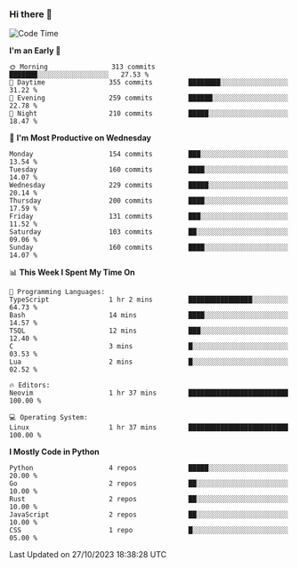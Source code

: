 ### Hi there 👋
<!--START_SECTION:waka-->
![Code Time](http://img.shields.io/badge/Code%20Time-192%20hrs%2020%20mins-blue)

**I'm an Early 🐤** 

```text
🌞 Morning                313 commits         ███████░░░░░░░░░░░░░░░░░░   27.53 % 
🌆 Daytime                355 commits         ████████░░░░░░░░░░░░░░░░░   31.22 % 
🌃 Evening                259 commits         ██████░░░░░░░░░░░░░░░░░░░   22.78 % 
🌙 Night                  210 commits         █████░░░░░░░░░░░░░░░░░░░░   18.47 % 
```
📅 **I'm Most Productive on Wednesday** 

```text
Monday                   154 commits         ███░░░░░░░░░░░░░░░░░░░░░░   13.54 % 
Tuesday                  160 commits         ████░░░░░░░░░░░░░░░░░░░░░   14.07 % 
Wednesday                229 commits         █████░░░░░░░░░░░░░░░░░░░░   20.14 % 
Thursday                 200 commits         ████░░░░░░░░░░░░░░░░░░░░░   17.59 % 
Friday                   131 commits         ███░░░░░░░░░░░░░░░░░░░░░░   11.52 % 
Saturday                 103 commits         ██░░░░░░░░░░░░░░░░░░░░░░░   09.06 % 
Sunday                   160 commits         ████░░░░░░░░░░░░░░░░░░░░░   14.07 % 
```


📊 **This Week I Spent My Time On** 

```text
💬 Programming Languages: 
TypeScript               1 hr 2 mins         ████████████████░░░░░░░░░   64.73 % 
Bash                     14 mins             ████░░░░░░░░░░░░░░░░░░░░░   14.57 % 
TSQL                     12 mins             ███░░░░░░░░░░░░░░░░░░░░░░   12.40 % 
C                        3 mins              █░░░░░░░░░░░░░░░░░░░░░░░░   03.53 % 
Lua                      2 mins              █░░░░░░░░░░░░░░░░░░░░░░░░   02.52 % 

🔥 Editors: 
Neovim                   1 hr 37 mins        █████████████████████████   100.00 % 

💻 Operating System: 
Linux                    1 hr 37 mins        █████████████████████████   100.00 % 
```

**I Mostly Code in Python** 

```text
Python                   4 repos             █████░░░░░░░░░░░░░░░░░░░░   20.00 % 
Go                       2 repos             ██░░░░░░░░░░░░░░░░░░░░░░░   10.00 % 
Rust                     2 repos             ██░░░░░░░░░░░░░░░░░░░░░░░   10.00 % 
JavaScript               2 repos             ██░░░░░░░░░░░░░░░░░░░░░░░   10.00 % 
CSS                      1 repo              █░░░░░░░░░░░░░░░░░░░░░░░░   05.00 % 
```




 Last Updated on 27/10/2023 18:38:28 UTC
<!--END_SECTION:waka-->

<!--
**YoganshSharma/YoganshSharma** is a ✨ _special_ ✨ repository because its `README.md` (this file) appears on your GitHub profile.

Here are some ideas to get you started:

- 🔭 I’m currently working on ...
- 🌱 I’m currently learning ...
- 👯 I’m looking to collaborate on ...
- 🤔 I’m looking for help with ...
- 💬 Ask me about ...
- 📫 How to reach me: ...
- 😄 Pronouns: ...
- ⚡ Fun fact: ...
-->

